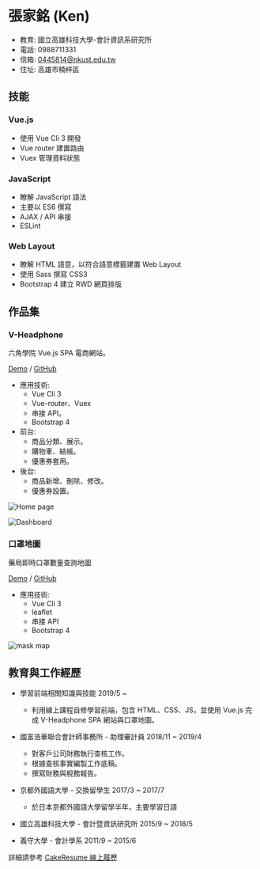 # 張家銘 (Ken)

- 教育: 國立高雄科技大學-會計資訊系研究所
- 電話: 0988711331
- 信箱: 0445814@nkust.edu.tw
- 住址: 高雄市楠梓區

## 技能

### Vue.js

- 使用 Vue Cli 3 開發
- Vue router 建置路由
- Vuex 管理資料狀態

### JavaScript

- 瞭解 JavaScript 語法
- 主要以 ES6 撰寫
- AJAX / API 串接
- ESLint

### Web Layout

- 瞭解 HTML 語意，以符合語意標籤建置 Web Layout
- 使用 Sass 撰寫 CSS3
- Bootstrap 4 建立 RWD 網頁排版

## 作品集

### V-Headphone

六角學院 Vue.js SPA 電商網站。

[Demo](https://0445814.github.io/V-Headphone/#/) / [GitHub](https://github.com/0445814/V-Headphone)

- 應用技術:
  + Vue Cli 3
  + Vue-router、Vuex
  + 串接 API。
  + Bootstrap 4
- 前台: 
  + 商品分類、展示。
  + 購物車、結帳。
  + 優惠券套用。
- 後台:
  + 商品新增、刪除、修改。
  + 優惠券設置。

![Home page](https://i.imgur.com/feRUgeK.png)

![Dashboard](https://i.imgur.com/pqkaSKG.png)

### 口罩地圖

藥局即時口罩數量查詢地圖

[Demo](https://0445814.github.io/mask-map/) / [GitHub](https://github.com/0445814/mask-map)

- 應用技術: 
  + Vue Cli 3
  + leaflet
  + 串接 API
  + Bootstrap 4

![mask map](https://i.imgur.com/V7OBa8H.png)

## 教育與工作經歷

- 學習前端相關知識與技能  2019/5 ~ 
  + 利用線上課程自修學習前端，包含 HTML、CSS、JS，並使用 Vue.js 完成 V-Headphone SPA 網站與口罩地圖。

- 國富浩華聯合會計師事務所 - 助理審計員  2018/11 ~ 2019/4
  + 對客戶公司財務執行查核工作。
  + 根據查核事實編製工作底稿。
  + 撰寫財務與稅務報告。

- 京都外國語大學 - 交換留學生  2017/3 ~ 2017/7
  + 於日本京都外國語大學留學半年，主要學習日語

- 國立高雄科技大學 - 會計暨資訊研究所  2015/9 ~ 2018/5

- 義守大學 - 會計學系 2011/9 ~ 2015/6


詳細請參考 [CakeResume 線上履歷](https://www.cakeresume.com/ken-chang-673087)